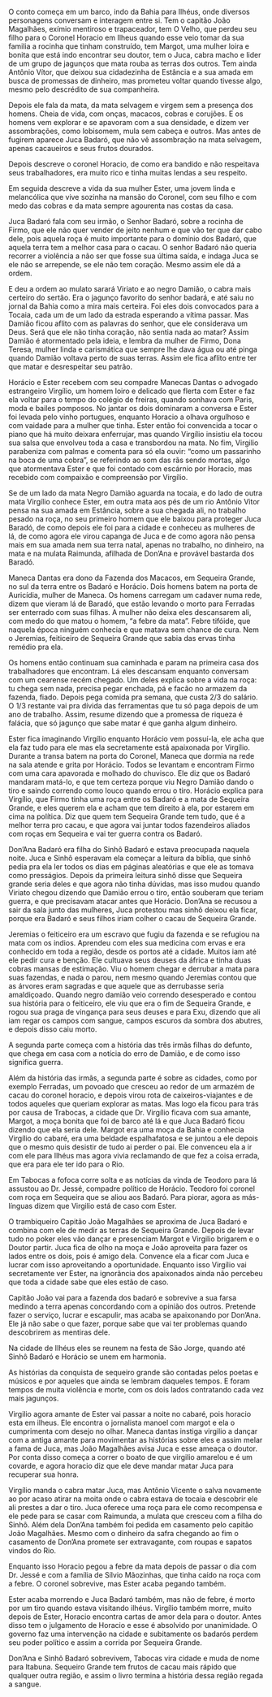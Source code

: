 O conto começa em um barco, indo da Bahia para Ilhéus, onde diversos personagens conversam e interagem entre si. Tem o capitão João Magalhães, exímio mentiroso e trapaceador, tem O Velho, que perdeu seu filho para o Coronel Horacio em Ilheus quando esse veio tomar da sua familia a rocinha que tinham construído, tem Margot, uma mulher loira e bonita que está indo encontrar seu doutor, tem o Juca, cabra macho e lider de um grupo de jagunços que mata rouba as terras dos outros. Tem ainda Antônio Vítor, que deixou sua cidadezinha de Estância e a sua amada em busca de promessas de dinheiro, mas prometeu voltar quando tivesse algo, mesmo pelo descrédito de sua companheira. 

Depois ele fala da mata, da mata selvagem e virgem sem a presença dos homens. Cheia de vida, com onças, macacos, cobras e corujões. E os homens vem explorar e se apavoram com a sua densidade, e dizem ver assombrações, como lobisomem, mula sem cabeça e outros. Mas antes de fugirem aparece Juca Badaró, que não vê assombração na mata selvagem, apenas cacaueiros e seus frutos dourados. 

Depois descreve o coronel Horacio, de como era bandido e não respeitava seus trabalhadores, era muito rico e tinha muitas lendas a seu respeito. 

Em seguida descreve a vida da sua mulher Ester, uma jovem linda e melancólica que vive sozinha na mansão do Coronel, com seu filho e com medo das cobras e da mata sempre agourenta nas costas da casa. 

Juca Badaró fala com seu irmão, o Senhor Badaró, sobre a rocinha de Firmo, que ele não quer vender de jeito nenhum e que vão ter que dar cabo dele, pois aquela roça é muito importante para o domínio dos Badaró, que aquela terra tem a melhor casa para o cacau. O senhor Badaró não queria recorrer a violência a não ser que fosse sua última saída, e indaga Juca se ele não se arrepende, se ele não tem coração. Mesmo assim ele dá a ordem. 

E deu a ordem ao mulato sarará Viriato e ao negro Damião, o cabra mais certeiro do sertão. Era o jagunço favorito do senhor badará, e até saiu no jornal da Bahia como a mira mais certeira. Foi eles dois convocados para a Tocaia, cada um de um lado da estrada esperando a vítima passar. Mas Damião ficou aflito com as palavras do senhor, que ele considerava um Deus. Será que ele não tinha coração, não sentia nada ao matar? Assim Damião é atormentado pela ideia, e lembra da mulher de Firmo, Dona Teresa, mulher linda e carismática que sempre lhe dava água ou até pinga quando Damião voltava perto de suas terras. Assim ele fica aflito entre ter que matar e desrespeitar seu patrão. 

Horácio e Ester recebem com seu compadre Manecas Dantas o advogado estrangeiro Virgílio, um homem loiro e delicado que flerta com Ester e faz ela voltar para o tempo do colégio de freiras, quando sonhava com Paris, moda e bailes pomposos. No jantar os dois dominaram a conversa e Ester foi levada pelo vinho portugues, enquanto Horacio a olhava orgulhoso e com vaidade para a mulher que tinha. Ester então foi convencida a tocar o piano que há muito deixara enferrujar, mas quando Virgílio insistiu ela tocou sua salsa que envolveu toda a casa e transbordou na mata. No fim, Virgilio parabeniza com palmas e comenta para só ela ouvir: “como um passarinho na boca de uma cobra”, se referindo ao som das rãs sendo mortas, algo que atormentava Ester e que foi contado com escárnio por Horacio, mas recebido com compaixão e compreensão por Virgílio. 

Se de um lado da mata Negro Damião aguarda na tocaia, e do lado de outra mata Virgílio conhece Ester, em outra mata aos pés de um rio Antônio Vitor pensa na sua amada em Estância, sobre a sua chegada ali, no trabalho pesado na roça, no seu primeiro homem que ele baixou para proteger Juca Baradó, de como depois ele foi para a cidade e conheceu as mulheres de lá, de como agora ele virou capanga de Juca e de como agora não pensa mais em sua amada nem sua terra natal, apenas no trabalho, no dinheiro, na mata e na mulata Raimunda, afilhada de Don’Ana e provável bastarda dos Baradó. 

Maneca Dantas era dono da Fazenda dos Macacos, em Sequeira Grande, no sul da terra entre os Badaró e Horácio. Dois homens batem na porta de Auricídia, mulher de Maneca. Os homens carregam um cadaver numa rede, dizem que vieram lá de Baradó, que estão levando o morto para Ferradas ser enterrado com suas filhas. A mulher não deixa eles descansarem ali, com medo do que matou o homem, “a febre da mata”. Febre tifóide, que naquela época ninguém conhecia e que matava sem chance de cura. Nem o Jeremias, feiticeiro de Sequeira Grande que sabia das ervas tinha remédio pra ela. 

Os homens então continuam sua caminhada e param na primeira casa dos trabalhadores que encontram. Lá eles descansam enquanto conversam com um cearense recém chegado. Um deles explica sobre a vida na roça: tu chega sem nada, precisa pegar enchada, pá e facão no armazem da fazenda, fiado. Depois pega comida pra semana, que custa 2/3 do salário. O 1/3 restante vai pra dívida das ferramentas que tu só paga depois de um ano de trabalho. Assim, resume dizendo que a promessa de riqueza é falácia, que só jagunço que sabe matar é que ganha algum dinheiro. 

Ester fica imaginando Virgílio enquanto Horácio vem possuí-la, ele acha que ela faz tudo para ele mas ela secretamente está apaixonada por Virgílio. Durante a transa batem na porta do Coronel, Maneca que dormia na rede na sala atende e grita por Horácio. Todos se levantam e encontram Firmo com uma cara apavorada e molhado do chuvisco. Ele diz que os Badaró mandaram matá-lo, e que tem certeza porque viu Negro Damião dando o tiro e saindo correndo como louco quando errou o tiro. Horácio explica para Virgílio, que Firmo tinha uma roça entre os Badaró e a mata de Sequeira Grande, e eles querem ela e acham que tem direito à ela, por estarem em cima na política. Diz que quem tem Sequeira Grande tem tudo, que é a melhor terra pro cacau, e que agora vai juntar todos fazendeiros aliados com roças em Sequeira e vai ter guerra contra os Badaró. 

Don’Ana Badaró era filha do Sinhô Badaró e estava preocupada naquela noite. Juca e Sinhô esperavam ela começar a leitura da bíblia, que sinhô pedia pra ela ler todos os dias em páginas aleatórias e que ele as tomava como presságios. Depois da primeira leitura sinhô disse que Sequeira grande seria deles e que agora não tinha dúvidas, mas isso mudou quando Viriato chegou dizendo que Damião errou o tiro, então souberam que teriam guerra, e que precisavam atacar antes que Horácio. Don’Ana se recusou a sair da sala junto das mulheres, Juca protestou mas sinhô deixou ela ficar, porque era Badaró e seus filhos iriam colher o cacau de Sequeira Grande. 

Jeremias o feiticeiro era um escravo que fugiu da fazenda e se refugiou na mata com os indios. Aprendeu com eles sua medicina com ervas e era conhecido em toda a região, desde os portos até a cidade. Muitos iam até ele pedir cura e benção. Ele cultuava seus deuses da áfrica e tinha duas cobras mansas de estimação. Viu o homem chegar e derrubar a mata para suas fazendas, e nada o parou, nem mesmo quando Jeremias contou que as árvores eram sagradas e que aquele que as derrubasse seria amaldiçoado. Quando negro damião veio correndo desesperado e contou sua história para o feiticeiro, ele viu que era o fim de Sequeira Grande, e rogou sua praga de vingança para seus deuses e para Exu, dizendo que ali iam regar os campos com sangue, campos escuros da sombra dos abutres, e depois disso caiu morto. 

A segunda parte começa com a história das três irmãs filhas do defunto, que chega em casa com a notícia do erro de Damião, e de como isso significa guerra. 

Além da história das irmãs, a segunda parte é sobre as cidades, como por exemplo Ferradas, um povoado que cresceu ao redor de um armazém de cacau do coronel horacio, e depois virou rota de caixeiros-viajantes e de todos aqueles que queriam explorar as matas. Mas logo ela ficou para trás por causa de Trabocas, a cidade que Dr. Virgílio ficava com sua amante, Margot, a moça bonita que foi de barco até lá e que Juca Badaró ficou dizendo que ela seria dele. Margot era uma moça da Bahia e conhecia Virgílio do cabaré, era uma beldade espalhafatosa e se juntou a ele depois que o mesmo quis desistir de tudo ai perder o pai. Ele convenceu ela a ir com ele para Ilhéus mas agora vivia reclamando de que fez a coisa errada, que era para ele ter ido para o Rio. 

Em Tabocas a fofoca corre solta e as notícias da vinda de Teodoro para lá assustou ao Dr. Jessé, compadre político de Horácio. Teodoro foi coronel com roça em Sequeira que se aliou aos Badaró. Para piorar, agora as más-línguas dizem que Virgilio está de caso com Ester. 

O trambiqueiro Capitão João Magalhães se aproxima de Juca Badaró e combina com ele de medir as terras de Sequeira Grande. Depois de levar tudo no poker eles vão dançar e presenciam Margot e Virgilio brigarem e o Doutor partir. Juca fica de olho na moça e João aproveita para fazer os lados entre os dois, pois é amigo dela. Convence ela a ficar com Juca e lucrar com isso aproveitando a oportunidade. Enquanto isso Virgílio vai secretamente ver Ester, na ignorância dos apaixonados ainda não percebeu que toda a cidade sabe que eles estão de caso. 

Capitão João vai para a fazenda dos badaró e sobrevive a sua farsa medindo a terra apenas concordando com a opinião dos outros. Pretende fazer o serviço, lucrar e escapulir, mas acaba se apaixonando por Don’Ana. Ele já não sabe o que fazer, porque sabe que vai ter problemas quando descobrirem as mentiras dele. 

Na cidade de Ilhéus eles se reunem na festa de São Jorge, quando até Sinhô Badaró e Horácio se unem em harmonia. 

As histórias da conquista de sequeiro grande são contadas pelos poetas e músicos e por aqueles que ainda se lembram daqueles tempos. E foram tempos de muita violência e morte, com os dois lados contratando cada vez mais jagunços. 

Virgilio agora amante de Ester vai passar a noite no cabaré, pois horacio esta em ilheus. Ele encontra o jornalista manoel com margot e ela o cumprimenta com desejo no olhar. Maneca dantas instiga virgilio a dançar com a antiga amante para movimentar as histórias sobre eles e assim melar a fama de Juca, mas João Magalhães avisa Juca e esse ameaça o doutor. Por conta disso começa a correr o boato de que virgilio amarelou e é um covarde, e agora horacio diz que ele deve mandar matar Juca para recuperar sua honra. 

Virgílio manda o cabra matar Juca, mas Antônio Vicente o salva novamente ao por acaso atirar na moita onde o cabra estava de tocaia e descobrir ele ali prestes a dar o tiro. Juca oferece uma roça para ele como recompensa e ele pede para se casar com Raimunda, a mulata que cresceu com a filha do Sinhô. Além dela Don’Ana também foi pedida em casamento pelo capitão João Magalhães. Mesmo com o dinheiro da safra chegando ao fim o casamento de Don’Ana promete ser extravagante, com roupas e sapatos vindos do Rio. 

Enquanto isso Horacio pegou a febre da mata depois de passar o dia com Dr. Jessé e com a família de Sílvio Mãozinhas, que tinha caído na roça com a febre. O coronel sobrevive, mas Ester acaba pegando também. 

Ester acaba morrendo e Juca Badaró também, mas não de febre, é morto por um tiro quando estava visitando ilhéus. Virgílio também morre, muito depois de Ester, Horacio encontra cartas de amor dela para o doutor. Antes disso tem o julgamento de Horacio e esse é absolvido por unanimidade. O governo faz uma intervenção na cidade e subitamente os badarós perdem seu poder político e assim a corrida por Sequeira Grande. 

Don’Ana e Sinhô Badaró sobrevivem, Tabocas vira cidade e muda de nome para Itabuna. Sequeiro Grande tem frutos de cacau mais rápido que qualquer outra região, e assim o livro termina a história dessa região regada a sangue.



